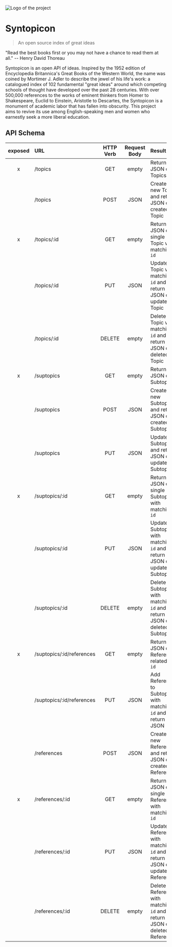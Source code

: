 ![Logo of the project](http://media.gettyimages.com/photos/mortimer-j-adler-surrounded-by-his-great-ideas-picture-id50447930?s=594x594)

# Syntopicon
> An open source index of great ideas

"Read the best books first or you may not have a chance to read them at all." -- Henry David Thoreau

Syntopicon is an open API of ideas. Inspired by the 1952 edition of Encyclopedia Britannica's Great Books of the Western World, the name was coined by Mortimer J. Adler to describe the jewel of his life's work: a catalogued index of 102 fundamental "great ideas" around which competing schools of thought have developed over the past 28 centuries. With over 500,000 references to the works of eminent thinkers from Homer to Shakespeare, Euclid to Einstein, Aristotle to Descartes, the Syntopicon is a monument of academic labor that has fallen into obscurity. This project aims to revive its use among English-speaking men and women who earnestly seek a more liberal education.

<!--
# TODOS:

# [x] replace subtopic_id
# [x] add author_id
# [x] revert last_name in auths.csv
	# [x] T.S. Eliot
	# [x] George Eliot
	# [x] William James
	# [x] Henry James
# [x] remove passage column
	# [x] move bible passages to page_start
	# [x] delete passage column
# [x] add id
# [x] add work_id column
# [] add summary column

# [x] clean data
	# [x] alpha: esp 123, refs.sort_values('alpha', ascending=False)[71:95]
	# [x] alpha: null
	# [x] e.g. 2 Samuel, II Samuel
# [x] enforce data types
	# [x] refs.passage[str | NaN]
	# [x] refs.page_start[int | str]
	# [x] works.page_start[int | str]
	# [x] refs.page_start.contains(['i', 'v', 'x'])[int](show roman numerals)
	# [x] refs.page_start Bible passages[int](show bible passages)
# [x] add refs.work column
# [x] save Bible passages to file system
# [x] add texts.summary table/column
# [x] fix duplicate ref.id values e.g. 29823
# [x] normalize Bible refs
# [x] update refs with 'esp' in refs.notes ...focus_refs_csv
#	[x] update texts table
	# [x] include bible summaries
		# [x] normalize deuterocanonical books in python-scriptures module
# [] prepare tables for deployment
		[] clean tables
			[] include subtopic_id in each subtopic in topic.subtopics
			[] make tables text and summary many-to-one
			[] refs
				[] drop passages longer than 100 pgs
				[] add refs.referencer column
				[] add refs.summary_id column
				[] add refs.text_id column
				[] sequentialize refs.id
			[] standardize author name references
		[] compress tables
	[x] initial routes
		[x] topics
		[x] subtopics
		[x] references
	[] routes MVP
-->

## API Schema

| exposed |      URL                  | HTTP Verb | Request Body |                        Result                                           |
|:-------:|:--------------------------|:---------:|:------------:|:------------------------------------------------------------------------|
|    x    | /topics                   |    GET    |    empty     |                                                Return JSON of all Topics|
|         | /topics                   |    POST   |     JSON     |                        Create new Topic and return JSON of created Topic|
|    x    | /topics/:id               |    GET    |    empty     |                           Return JSON of single Topic with matching `id`|
|         | /topics/:id               |    PUT    |     JSON     |         Update Topic with matching `id` and return JSON of updated Topic|
|         | /topics/:id               |   DELETE  |    empty     |         Delete Topic with matching `id` and return JSON of deleted Topic|
|    x    | /suptopics                |    GET    |    empty     |                                             Return JSON of all Subtopics|
|         | /suptopics                |    POST   |     JSON     |                  Create new Subtopic and return JSON of created Subtopic|
|         | /suptopics                |    PUT    |     JSON     |                      Update Subtopic and return JSON of updated Subtopic|
|    x    | /suptopics/:id            |    GET    |    empty     |                        Return JSON of single Subtopic with matching `id`|
|         | /suptopics/:id            |    PUT    |     JSON     |   Update Subtopic with matching `id` and return JSON of updated Subtopic|
|         | /suptopics/:id            |   DELETE  |    empty     |   Delete Subtopic with matching `id` and return JSON of deleted Subtopic|
|    x    | /suptopics/:id/references |    GET    |    empty     |                            Return JSON of all References related to `id`|
|         | /suptopics/:id/references |    PUT    |     JSON     |             Add Reference to Subtopic with matching `id` and return JSON|
|         | /references               |    POST   |     JSON     |                Create new Reference and return JSON of created Reference|
|    x    | /references/:id           |    GET    |    empty     |                       Return JSON of single Reference with matching `id`|
|         | /references/:id           |    PUT    |     JSON     | Update Reference with matching `id` and return JSON of updated Reference|
|         | /references/:id           |   DELETE  |    empty     | Delete Reference with matching `id` and return JSON of deleted Reference|

<!--




## Installing / Getting started

A quick introduction of the minimal setup you need to get a hello world up &
running.

```shell
commands here
```

Here you should say what actually happens when you execute the code above.

## Developing

### Built With
List main libraries, frameworks used including versions (React, Angular etc...)

### Prerequisites
What is needed to set up the dev environment. For instance, global dependencies or any other tools. include download links.


### Setting up Dev

Here's a brief intro about what a developer must do in order to start developing
the project further:

```shell
git clone https://github.com/your/your-project.git
cd your-project/
packagemanager install
```

And state what happens step-by-step. If there is any virtual environment, local server or database feeder needed, explain here.

### Building

If your project needs some additional steps for the developer to build the
project after some code changes, state them here. for example:

```shell
./configure
make
make install
```

Here again you should state what actually happens when the code above gets
executed.

### Deploying / Publishing
give instructions on how to build and release a new version
In case there's some step you have to take that publishes this project to a
server, this is the right time to state it.

```shell
packagemanager deploy your-project -s server.com -u username -p password
```

And again you'd need to tell what the previous code actually does.

## Versioning

We can maybe use [SemVer](http://semver.org/) for versioning. For the versions available, see the [link to tags on this repository](/tags).


## Configuration

Here you should write what are all of the configurations a user can enter when
using the project.

## Tests

Describe and show how to run the tests with code examples.
Explain what these tests test and why.

```shell
Give an example
```

## Style guide

Explain your code style and show how to check it.

## Api Reference

If the api is external, link to api documentation. If not describe your api including authentication methods as well as explaining all the endpoints with their required parameters.


## Database

Explaining what database (and version) has been used. Provide download links.
Documents your database design and schemas, relations etc...

## Licensing

State what the license is and how to find the text version of the license.

-->
